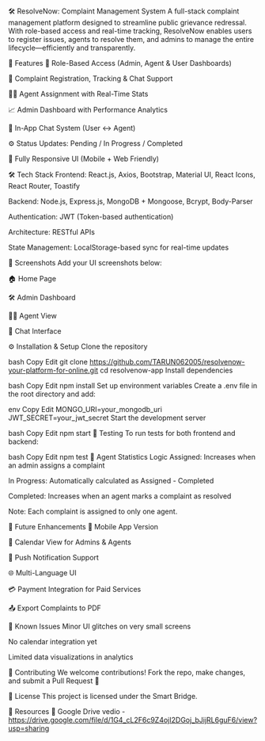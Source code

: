 
🛠️ ResolveNow: Complaint Management System
A full-stack complaint management platform designed to streamline public grievance redressal. With role-based access and real-time tracking, ResolveNow enables users to register issues, agents to resolve them, and admins to manage the entire lifecycle—efficiently and transparently.

🚀 Features
👥 Role-Based Access (Admin, Agent & User Dashboards)

📝 Complaint Registration, Tracking & Chat Support

👨‍🔧 Agent Assignment with Real-Time Stats

📈 Admin Dashboard with Performance Analytics

💬 In-App Chat System (User ↔ Agent)

⚙️ Status Updates: Pending / In Progress / Completed

📲 Fully Responsive UI (Mobile + Web Friendly)

🛠️ Tech Stack
Frontend: React.js, Axios, Bootstrap, Material UI, React Icons, React Router, Toastify

Backend: Node.js, Express.js, MongoDB + Mongoose, Bcrypt, Body-Parser

Authentication: JWT (Token-based authentication)

Architecture: RESTful APIs

State Management: LocalStorage-based sync for real-time updates

📸 Screenshots
Add your UI screenshots below:

🏠 Home Page

🛠️ Admin Dashboard

👨‍🔧 Agent View

💬 Chat Interface

⚙️ Installation & Setup
Clone the repository

bash
Copy
Edit
git clone https://github.com/TARUN062005/resolvenow-your-platform-for-online.git
cd resolvenow-app
Install dependencies

bash
Copy
Edit
npm install
Set up environment variables
Create a .env file in the root directory and add:

env
Copy
Edit
MONGO_URI=your_mongodb_uri
JWT_SECRET=your_jwt_secret
Start the development server

bash
Copy
Edit
npm start
🧪 Testing
To run tests for both frontend and backend:

bash
Copy
Edit
npm test
🧠 Agent Statistics Logic
Assigned: Increases when an admin assigns a complaint

In Progress: Automatically calculated as Assigned - Completed

Completed: Increases when an agent marks a complaint as resolved

Note: Each complaint is assigned to only one agent.

📌 Future Enhancements
📱 Mobile App Version

📆 Calendar View for Admins & Agents

🔔 Push Notification Support

🌐 Multi-Language UI

💳 Payment Integration for Paid Services

📤 Export Complaints to PDF

🐞 Known Issues
Minor UI glitches on very small screens

No calendar integration yet

Limited data visualizations in analytics

🤝 Contributing
We welcome contributions!
Fork the repo, make changes, and submit a Pull Request 🚀

📄 License
This project is licensed under the Smart Bridge.

🔗 Resources
📂 Google Drive vedio - https://drive.google.com/file/d/1G4_cL2F6c9Z4ojI2DGoj_bJijRL6guF6/view?usp=sharing


